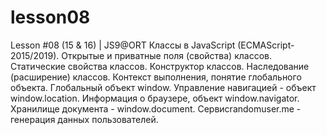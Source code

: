 # lesson08
Lesson #08 (15 &amp; 16) | JS9@ORT Классы в JavaScript (ECMAScript-2015/2019). Открытые и приватные поля (свойства) классов. Статические свойства классов. Конструктор классов. Наследование (расширение) классов. Контекст выполнения, понятие глобального объекта. Глобальный объект window. Управление навигацией - объект window.location. Информация о браузере, объект window.navigator. Хранилище документа - window.document. Сервисrandomuser.me - генерация данных пользователей.

